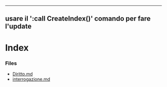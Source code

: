 
---
usare il ':call CreateIndex()' comando per fare l'update 
---

# Index

### Files

- [Diritto.md](Diritto.md)
- [interrogazione.md](interrogazione.md)

